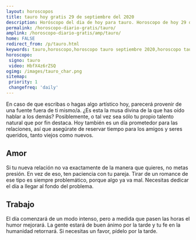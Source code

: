```yaml
---
layout: horoscopos
title: tauro hoy gratis 29 de septiembre del 2020 
description: Horóscopo del dia de hoy para tauro. Horoscopo de hoy 29 de septiembre del 2020. Las predicciones de amor, trabajo, vida personal gratis.
permalink: /horoscopo-diario-gratis/tauro/
amplink: /horoscopo-diario-gratis/amp/tauro/
home: FALSE
redirect_from: /p/tauro.html
keywords: tauro,horoscopo,horoscopo tauro septiembre 2020,horoscopo tauro hoy,tarot tauro septiembre 2020,horoscopo tauro,tarot tauro hoy,horoscopo de hoy,horoscopo diario,tarot del amor,horoscopo de hoy tauro,horoscopo diario del tarot, Horoscopo de hoy tauro 29 de septiembre del 2020,horóscopo del día,signos zodiacales 2020, el horoscopo de hoy
horoscopo:
 signo: tauro
 video: HbfX4z6rZSQ
ogimg: /images/tauro_char.png
sitemap:
 priority: 1
 changefreq: 'daily'
---
```



En caso de que escribas o hagas algo artístico hoy, parecerá provenir de una fuente fuera de ti mismo/a. ¿Es esta la musa divina de la que has oído hablar a los demás? Posiblemente, o tal vez sea sólo tu propio talento natural que por fin destaca. Hoy también es un día prometedor para las relaciones, así que asegúrate de reservar tiempo para los amigos y seres queridos, tanto viejos como nuevos.

## Amor

Si tu nueva relación no va exactamente de la manera que quieres, no metas presión. En vez de eso, ten paciencia con tu pareja. Tirar de un romance de ese tipo es siempre problemático, porque algo ya va mal. Necesitas dedicar el día a llegar al fondo del problema.

## Trabajo

El día comenzará de un modo intenso, pero a medida que pasen las horas el humor mejorará. La gente estará de buen ánimo por la tarde y tu fe en la humanidad retornará. Si necesitas un favor, pídelo por la tarde.